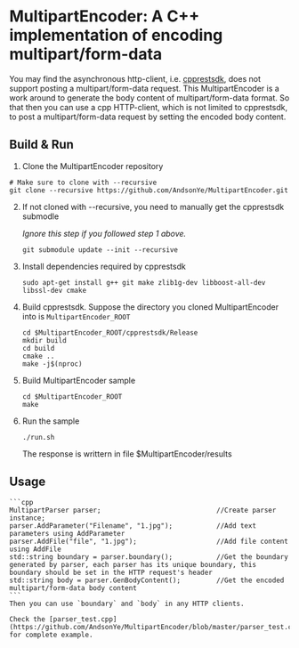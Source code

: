 # MultipartEncoder: A C++ implementation of encoding multipart/form-data

You may find the asynchronous http-client, i.e. [cpprestsdk](https://github.com/Microsoft/cpprestsdk), does not support posting a multipart/form-data request. This MultipartEncoder is a work around to generate the body content of multipart/form-data format. So that then you can use a cpp HTTP-client, which is not limited to cpprestsdk, to post a multipart/form-data request by setting the encoded body content.

## Build & Run

1. Clone the MultipartEncoder repository
  ```Shell
  # Make sure to clone with --recursive
  git clone --recursive https://github.com/AndsonYe/MultipartEncoder.git
  ```

2. If not cloned with --recursive, you need to manually get the cpprestsdk submodle

   *Ignore this step if you followed step 1 above.*

    ```Shell
    git submodule update --init --recursive
    ```

3. Install dependencies required by cpprestsdk
    ```Shell
    sudo apt-get install g++ git make zlib1g-dev libboost-all-dev libssl-dev cmake
    ```

4. Build cpprestsdk. Suppose the directory you cloned MultipartEncoder into is `MultipartEncoder_ROOT`
    ```Shell
    cd $MultipartEncoder_ROOT/cpprestsdk/Release
    mkdir build
    cd build
    cmake ..
    make -j$(nproc)
    ```

5. Build MultipartEncoder sample
    ```Shell
    cd $MultipartEncoder_ROOT
    make
    ```
6. Run the sample
    ```Shell
    ./run.sh
    ```

    The response is writtern in file $MultipartEncoder/results

## Usage
    ```cpp
    MultipartParser parser;                             //Create parser instance;
    parser.AddParameter("Filename", "1.jpg");           //Add text parameters using AddParameter
    parser.AddFile("file", "1.jpg");                    //Add file content using AddFile
    std::string boundary = parser.boundary();           //Get the boundary generated by parser, each parser has its unique boundary, this boundary should be set in the HTTP request's header
    std::string body = parser.GenBodyContent();         //Get the encoded multipart/form-data body content
    ```
    Then you can use `boundary` and `body` in any HTTP clients.

    Check the [parser_test.cpp](https://github.com/AndsonYe/MultipartEncoder/blob/master/parser_test.cpp) for complete example.
